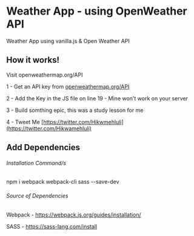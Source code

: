 # Weather App - using OpenWeather API

Weather App using vanilla.js & Open Weather API

## How it works!

Visit openweathermap.org/API

1 - Get an API key from [openweathermap.org/API](https://openweathermap.org/API)

2 - Add the Key in the JS file on line 19 - Mine won't work on your server

3 - Build somthing epic, this was a study lesson for me

4 - Tweet Me [https://twitter.com/Hikwmehluli](https://twitter.com/Hikwamehluli)

## Add Dependencies
###### Installation Command/s

npm i webpack webpack-cli sass --save-dev

###### Source of Dependencies

Webpack - https://webpack.js.org/guides/installation/

SASS - https://sass-lang.com/install
